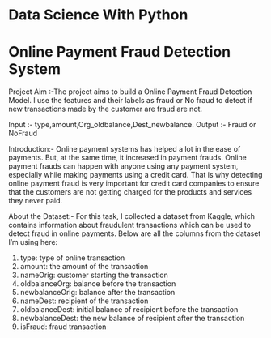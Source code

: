 # Data Science With Python
# Online Payment Fraud Detection System
Project Aim :-The project aims to build a Online Payment Fraud Detection Model. I use the
features and their labels as fraud or No fraud to detect if new transactions made by the 
customer are fraud are not.

Input :- type,amount,Org_oldbalance,Dest_newbalance.
Output :- Fraud or NoFraud

Introduction:-
 Online payment systems has helped a lot in the ease of payments. But, at the same 
time, it increased in payment frauds. Online payment frauds can happen with anyone using 
any payment system, especially while making payments using a credit card. That is why 
detecting online payment fraud is very important for credit card companies to ensure that the 
customers are not getting charged for the products and services they never paid.

About the Dataset:-
For this task, I collected a dataset from Kaggle, which contains information about 
fraudulent transactions which can be used to detect fraud in online payments. Below are all 
the columns from the dataset I’m using here:
1. type: type of online transaction
2. amount: the amount of the transaction
3. nameOrig: customer starting the transaction
4. oldbalanceOrg: balance before the transaction
5. newbalanceOrig: balance after the transaction
6. nameDest: recipient of the transaction
7. oldbalanceDest: initial balance of recipient before the transaction
8. newbalanceDest: the new balance of recipient after the transaction
9. isFraud: fraud transaction
